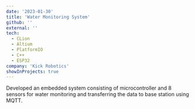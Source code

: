 ```yaml
---
date: '2023-01-30'
title: 'Water Monitoring System'
github: ''
external: ''
tech:
  - CLion
  - Altium
  - PlatformIO
  - C++
  - ESP32
company: 'Kick Robotics'
showInProjects: true
---
```


Developed an embedded system consisting of microcontroller and 8 sensors for water monitoring and transferring the data to base station using MQTT.
<!-- Designed PCB layouts, selected components, and wrote firmware for the system, resulting in a reliable and efficient product.
Implemented MQTT protocol for remote control of the system and developed a testing procedure to evaluate performance.
Utilized Fusion 360 and SolidWorks to create 3D models of the system for visualization and simulation. -->
